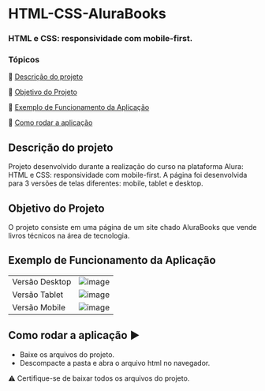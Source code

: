 <h1>HTML-CSS-AluraBooks</h1> 
<h3>HTML e CSS: responsividade com mobile-first.</h3>

### Tópicos 

:small_blue_diamond: [Descrição do projeto](#descrição-do-projeto)

:small_blue_diamond: [Objetivo do Projeto](#objetivo-do-projeto)

:small_blue_diamond: [Exemplo de Funcionamento da Aplicação](#exemplo-de-funcionamento-da-aplicação)

:small_blue_diamond: [Como rodar a aplicação](#como-rodar-a-aplicação-arrow_forward)


## Descrição do projeto 

<p align="justify">

<p>Projeto desenvolvido durante a realização do curso na plataforma Alura: HTML e CSS: responsividade com mobile-first. A página foi desenvolvida para 3 versões de telas diferentes: mobile, tablet e desktop.</p>

## Objetivo do Projeto
<p align="justify">
O projeto consiste em uma página de um site chado AluraBooks que vende livros técnicos na área de tecnologia.
</p>

## Exemplo de Funcionamento da Aplicação
|||
| ---      | ---       |
|Versão Desktop |![image](https://github.com/ArlindoMessias/HTML-CSS-AluraBooks/assets/47644068/bcc271df-9432-467d-b30f-accb49c84e4e)|
| Versão Tablet| ![image](https://github.com/ArlindoMessias/HTML-CSS-AluraBooks/assets/47644068/63f97168-8970-46e5-b3bb-b206c8f70fc7)|
| Versão Mobile | ![image](https://github.com/ArlindoMessias/HTML-CSS-AluraBooks/assets/47644068/9058bed0-4ba4-45f9-870d-9cbab06e7231)|


## Como rodar a aplicação :arrow_forward:

 - Baixe os arquivos do projeto. 
 - Descompacte a pasta e abra o arquivo html no navegador.
 
 :warning: Certifique-se de baixar todos os arquivos do projeto.
